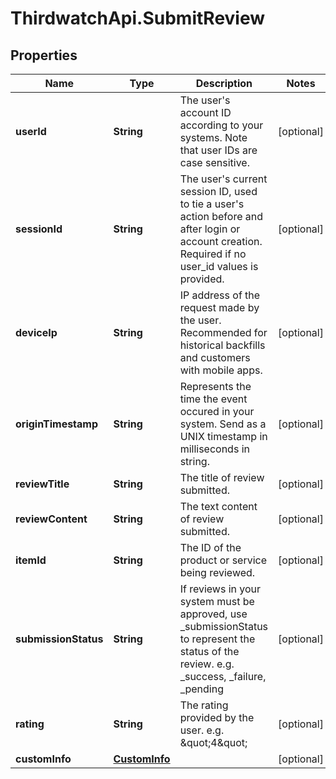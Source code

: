 # ThirdwatchApi.SubmitReview

## Properties
Name | Type | Description | Notes
------------ | ------------- | ------------- | -------------
**userId** | **String** | The user&#39;s account ID according to your systems. Note that user IDs are case sensitive. | [optional] 
**sessionId** | **String** | The user&#39;s current session ID, used to tie a user&#39;s action before and after login or account creation. Required if no user_id values is provided. | [optional] 
**deviceIp** | **String** | IP address of the request made by the user. Recommended for historical backfills and customers with mobile apps. | [optional] 
**originTimestamp** | **String** | Represents the time the event occured in your system. Send as a UNIX timestamp in milliseconds in string. | [optional] 
**reviewTitle** | **String** | The title of review submitted. | [optional] 
**reviewContent** | **String** | The text content of review submitted. | [optional] 
**itemId** | **String** | The ID of the product or service being reviewed. | [optional] 
**submissionStatus** | **String** | If reviews in your system must be approved, use _submissionStatus to represent the status of the review. e.g. _success, _failure, _pending | [optional] 
**rating** | **String** | The rating provided by the user. e.g. \&quot;4\&quot; | [optional] 
**customInfo** | [**CustomInfo**](CustomInfo.md) |  | [optional] 


